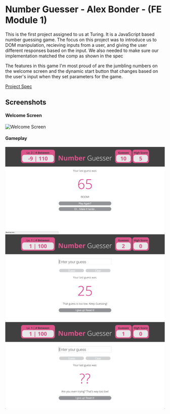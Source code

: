 # Number Guesser - Alex Bonder - (FE Module 1)

This is the first project assigned to us at Turing. It is a JavaScript based number guessing game. The focus on this project was to introduce us to DOM manipulation, recieving inputs from a user, and giving the user different responses based on the input. We also needed to make sure our implementation matched the comp as shown in the spec

The features in this game I'm most proud of are the jumbling numbers on the welcome screen and the dynamic start button that changes based on the user's input when they set parameters for the game.

[Project Spec](http://frontend.turing.io/projects/number-guesser.html)

## Screenshots

#### Welcome Screen

![Welcome Screen](http://g.recordit.co/OJupmP4bez.gif)

#### Gameplay

![Correct Guess](screenshots/correct-answer.png)
![Incorrect Guess](screenshots/incorrect-guess.png)
![Too Low](screenshots/too-low.png)

